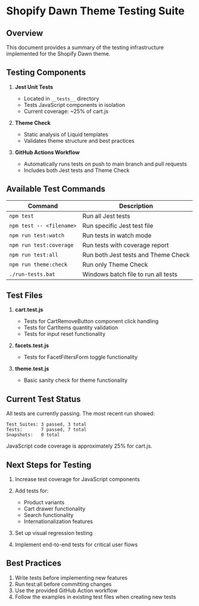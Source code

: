 # Shopify Dawn Theme Testing Suite

## Overview

This document provides a summary of the testing infrastructure implemented for the Shopify Dawn theme.

## Testing Components

1. **Jest Unit Tests**
   - Located in `__tests__` directory
   - Tests JavaScript components in isolation
   - Current coverage: ~25% of cart.js

2. **Theme Check**
   - Static analysis of Liquid templates
   - Validates theme structure and best practices

3. **GitHub Actions Workflow**
   - Automatically runs tests on push to main branch and pull requests
   - Includes both Jest tests and Theme Check

## Available Test Commands

| Command | Description |
|---------|-------------|
| `npm test` | Run all Jest tests |
| `npm test -- <filename>` | Run specific Jest test file |
| `npm run test:watch` | Run tests in watch mode |
| `npm run test:coverage` | Run tests with coverage report |
| `npm run test:all` | Run both Jest tests and Theme Check |
| `npm run theme:check` | Run only Theme Check |
| `./run-tests.bat` | Windows batch file to run all tests |

## Test Files

1. **cart.test.js**
   - Tests for CartRemoveButton component click handling
   - Tests for CartItems quantity validation
   - Tests for input reset functionality

2. **facets.test.js**
   - Tests for FacetFiltersForm toggle functionality

3. **theme.test.js**
   - Basic sanity check for theme functionality

## Current Test Status

All tests are currently passing. The most recent run showed:

```
Test Suites: 3 passed, 3 total
Tests:       7 passed, 7 total
Snapshots:   0 total
```

JavaScript code coverage is approximately 25% for cart.js.

## Next Steps for Testing

1. Increase test coverage for JavaScript components
2. Add tests for:
   - Product variants
   - Cart drawer functionality
   - Search functionality
   - Internationalization features

3. Set up visual regression testing
4. Implement end-to-end tests for critical user flows

## Best Practices

1. Write tests before implementing new features
2. Run test:all before committing changes
3. Use the provided GitHub Action workflow
4. Follow the examples in existing test files when creating new tests
